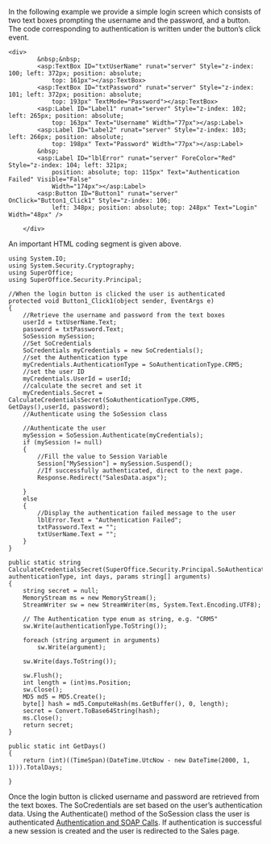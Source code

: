 <properties date="2016-06-24"
SortOrder="12"
/>

In the following example we provide a simple login screen which consists of two text boxes prompting the username and the password, and a button. The code corresponding to authentication is written under the button’s click event.

```
<div>
        &nbsp;&nbsp;
        <asp:TextBox ID="txtUserName" runat="server" Style="z-index: 100; left: 372px; position: absolute;
            top: 161px"></asp:TextBox>
        <asp:TextBox ID="txtPassword" runat="server" Style="z-index: 101; left: 372px; position: absolute;
            top: 193px" TextMode="Password"></asp:TextBox>
        <asp:Label ID="Label1" runat="server" Style="z-index: 102; left: 265px; position: absolute;
            top: 163px" Text="Username" Width="77px"></asp:Label>
        <asp:Label ID="Label2" runat="server" Style="z-index: 103; left: 266px; position: absolute;
            top: 198px" Text="Password" Width="77px"></asp:Label>
        &nbsp;
        <asp:Label ID="lblError" runat="server" ForeColor="Red" Style="z-index: 104; left: 321px;
            position: absolute; top: 115px" Text="Authentication Failed" Visible="False"
            Width="174px"></asp:Label>
        <asp:Button ID="Button1" runat="server" OnClick="Button1_Click1" Style="z-index: 106;
            left: 348px; position: absolute; top: 248px" Text="Login" Width="48px" />
   
    </div>
```

 

An important HTML coding segment is given above.

```
using System.IO;
using System.Security.Cryptography;
using SuperOffice;
using SuperOffice.Security.Principal;
 
//When the login button is clicked the user is authenticated     
protected void Button1_Click1(object sender, EventArgs e)
{
    //Retrieve the username and password from the text boxes      
    userId = txtUserName.Text;
    password = txtPassword.Text;
    SoSession mySession;
    //Set SoCredentials
    SoCredentials myCredentials = new SoCredentials();
    //set the Authentication type
    myCredentials.AuthenticationType = SoAuthenticationType.CRM5;
    //set the user ID
    myCredentials.UserId = userId;
    //calculate the secret and set it
    myCredentials.Secret = CalculateCredentialsSecret(SoAuthenticationType.CRM5, GetDays(),userId, password);
    //Authenticate using the SoSession class
 
    //Authenticate the user
    mySession = SoSession.Authenticate(myCredentials);
    if (mySession != null)
    {
        //Fill the value to Session Variable    
        Session["MySession"] = mySession.Suspend();
        //If successfully authenticated, direct to the next page.
        Response.Redirect("SalesData.aspx");
                                  
    }
    else
    {   
        //Display the authentication failed message to the user
        lblError.Text = "Authentication Failed";
        txtPassword.Text = "";
        txtUserName.Text = "";
    }    
}
 
public static string CalculateCredentialsSecret(SuperOffice.Security.Principal.SoAuthenticationType authenticationType, int days, params string[] arguments)
{
    string secret = null;
    MemoryStream ms = new MemoryStream();
    StreamWriter sw = new StreamWriter(ms, System.Text.Encoding.UTF8);
 
    // The Authentication type enum as string, e.g. "CRM5"
    sw.Write(authenticationType.ToString());
 
    foreach (string argument in arguments)
        sw.Write(argument);
 
    sw.Write(days.ToString());
 
    sw.Flush();
    int length = (int)ms.Position;
    sw.Close();
    MD5 md5 = MD5.Create();
    byte[] hash = md5.ComputeHash(ms.GetBuffer(), 0, length);
    secret = Convert.ToBase64String(hash);
    ms.Close();
    return secret;
}
 
public static int GetDays()
{
    return (int)((TimeSpan)(DateTime.UtcNow - new DateTime(2000, 1, 1))).TotalDays;
 
}    
```

 

Once the login button is clicked username and password are retrieved from the text boxes. The SoCredentials are set based on the user’s authentication data. Using the Authenticate() method of the SoSession class the user is authenticated [Authentication and SOAP Calls](../../../Introduction/Authentication%20and%20SOAP%20calls/Authentication%20and%20SOAP%20calls.md). If authentication is successful a new session is created and the user is redirected to the Sales page.

